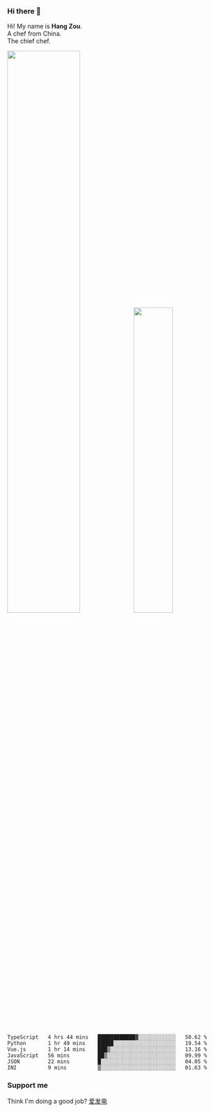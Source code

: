 ### Hi there 👋

Hi! My name is **Hang Zou**.  
A chef from China.  
The chief chef.

<img align="" width="57.5%" src="https://github-readme-stats.vercel.app/api?username=zouhangwithsweet&hide_title=true&hide_border=true&show_icons=true&include_all_commits=true&line_height=21" /><img align="" width="42.4%" src="https://github-readme-stats.vercel.app/api/top-langs/?username=zouhangwithsweet&hide_title=true&hide_border=true&layout=compact" />

<!--START_SECTION:waka-->

```text
TypeScript   4 hrs 44 mins   ████████████▓░░░░░░░░░░░░   50.62 %
Python       1 hr 49 mins    █████░░░░░░░░░░░░░░░░░░░░   19.54 %
Vue.js       1 hr 14 mins    ███▒░░░░░░░░░░░░░░░░░░░░░   13.16 %
JavaScript   56 mins         ██▒░░░░░░░░░░░░░░░░░░░░░░   09.99 %
JSON         22 mins         █░░░░░░░░░░░░░░░░░░░░░░░░   04.05 %
INI          9 mins          ▒░░░░░░░░░░░░░░░░░░░░░░░░   01.63 %
```

<!--END_SECTION:waka-->

### Support me

Think I'm doing a good job? [爱发电](https://afdian.net/@zouhangsweet)

